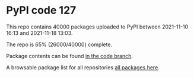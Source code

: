 # PyPI code 127

This repo contains 40000 packages uploaded to PyPI between 
2021-11-10 16:13 and 2021-11-18 13:03.

The repo is 65% (26000/40000) complete.

Package contents can be found [in the code branch](https://github.com/pypi-data/pypi-mirror-127/tree/code/packages).

A browsable package list for all repositories [all packages here](https://pypi-data.github.io/website/repositories/pypi-mirror-127).


